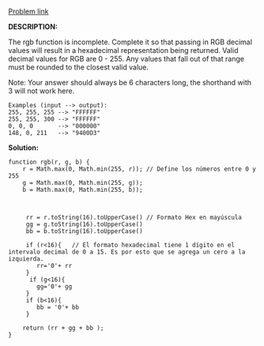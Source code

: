 <a href="https://www.codewars.com/kata/513e08acc600c94f01000001"> Problem link </a>

**DESCRIPTION:**

The rgb function is incomplete. Complete it so that passing in RGB decimal values will result in a hexadecimal representation being returned. Valid decimal values for RGB are 0 - 255. Any values that fall out of that range must be rounded to the closest valid value.

Note: Your answer should always be 6 characters long, the shorthand with 3 will not work here.

```
Examples (input --> output):
255, 255, 255 --> "FFFFFF"
255, 255, 300 --> "FFFFFF"
0, 0, 0       --> "000000"
148, 0, 211   --> "9400D3"
```

**Solution:**

```
function rgb(r, g, b) {
    r = Math.max(0, Math.min(255, r)); // Define los números entre 0 y 255
    g = Math.max(0, Math.min(255, g));
    b = Math.max(0, Math.min(255, b));


    
     rr = r.toString(16).toUpperCase() // Formato Hex en mayúscula
     gg = g.toString(16).toUpperCase() 
     bb = b.toString(16).toUpperCase() 
     
     if (r<16){   // El formato hexadecimal tiene 1 dígito en el intervalo decimal de 0 a 15. Es por esto que se agrega un cero a la izquierda.
        rr='0'+ rr
     }
      if (g<16){
        gg='0'+ gg
     } 
     if (b<16){
        bb = '0'+ bb
     }

    return (rr + gg + bb );
}
```
